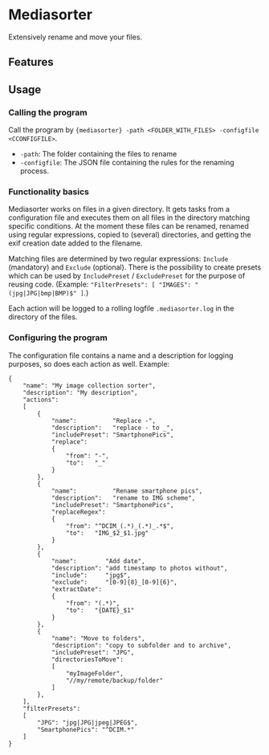 # Mediasorter

Extensively rename and move your files.

## Features

## Usage

### Calling the program

Call the program by `{mediasorter} -path <FOLDER_WITH_FILES> -configfile <CCONFIGFILE>`.
- `-path`: The folder containing the files to rename
- `-configfile`: The JSON file containing the rules for the renaming process.

### Functionality basics

Mediasorter works on files in a given directory. It gets tasks from a configuration file and executes them on all files in the directory matching specific conditions. At the moment these files can be renamed, renamed using regular expressions, copied to (several) directories, and getting the exif creation date added to the filename.

Matching files are determined by two regular expressions: `Include` (mandatory) and `Exclude` (optional). There is the possibility to create presets which can be used by `IncludePreset` / `ExcludePreset` for the purpose of reusing code. (Example: `"FilterPresets": [ "IMAGES": "(jpg|JPG|bmp|BMP)$" ]`.)

Each action will be logged to a rolling logfile `.mediasorter.log` in the directory of the files.

### Configuring the program

The configuration file contains a name and a description for logging purposes, so does each action as well. Example:

```
{
	"name": "My image collection sorter",
	"description": "My description",
	"actions":
	[
		{
			"name":          "Replace -",
			"description":   "replace - to _",
			"includePreset": "SmartphonePics",
			"replace": 
			{
				"from": "-",
				"to":   "_"
			}
		},
		{
			"name":          "Rename smartphone pics",
			"description":   "rename to IMG scheme",
			"includePreset": "SmartphonePics",
			"replaceRegex": 
			{
				"from": "^DCIM_(.*)_(.*)_.*$",
				"to":   "IMG_$2_$1.jpg"
			}
		},
		{
			"name":        "Add date",
			"description": "add timestamp to photos without",
			"include":     "jpg$",
			"exclude":     "[0-9]{8}_[0-9]{6}",
			"extractDate": 
			{
				"from": "(.*)",
				"to":   "{DATE}_$1"
			}
		},
		{
			"name": "Move to folders",
			"description": "copy to subfolder and to archive",
			"includePreset": "JPG",
			"directoriesToMove": 
			[
				"myImageFolder",
				"//my/remote/backup/folder"
			]
		},
	],	
	"filterPresets":
	[
		"JPG": "jpg|JPG|jpeg|JPEG$",
		"SmartphonePics": "^DCIM.*"
	]
}
```